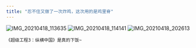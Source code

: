 ```yaml
---
title: "忍不住又做了一次炸鸡，这次用的是鸡里脊"
---
```


![IMG_20210418_113635](https://cdn.jsdelivr.net/gh/petterobam/picture-bucket@main/vs-code/upload/imgs/IMG_20210418_113635.jpg)
![IMG_20210418_114141](https://cdn.jsdelivr.net/gh/petterobam/picture-bucket@main/vs-code/upload/imgs/IMG_20210418_114141.jpg)
![IMG_20210418_202613](https://cdn.jsdelivr.net/gh/petterobam/picture-bucket@main/vs-code/upload/imgs/IMG_20210418_202613.jpg)


```
《超级工程3：纵横中国》是真的下饭~
```